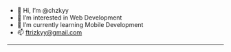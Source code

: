 - 👋 Hi, I’m @chzkyy
- 👀 I’m interested in Web Development
- 🌱 I’m currently learning Mobile Development
- 📫 ftrizkyy@gmail.com
- ----------------------------------------------------------
